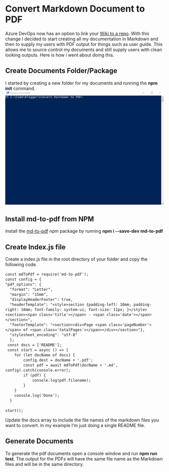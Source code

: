# Convert Markdown Document to PDF

Azure DevOps now has an option to link your [Wiki to a repo]([https://docs.microsoft.com/en-us/azure/devops/project/wiki/publish-repo-to-wiki?view=azure-devops](https://docs.microsoft.com/en-us/azure/devops/project/wiki/publish-repo-to-wiki?view=azure-devops)). With this change I decided to start creating all my documentation in Markdown and then to supply my users with PDF output for things such as user guide. This allows me to source control my documents and still supply users with clean looking outputs. Here is how i went about doing this.

## Create Documents Folder/Package

I started by creating a new folder for my documents and running the **npm init** command.
![Create Folder and Run init](https://github.com/rwilson504/Blogger/blob/master/Convert%20Markdown%20to%20PDF/images/create-folder-npm-init.gif?raw=true)

## Install md-to-pdf from NPM

Install the [md-to-pdf](https://www.npmjs.com/package/md-to-pdf) npm package by running **npm i --save-dev md-to-pdf**

## Create Index.js file
Create a index.js file in the root directory of your folder and copy the following code.

    const mdToPdf = require('md-to-pdf');
    const config = {
    "pdf_options": {
      "format": "Letter",
      "margin": "15mm",
      "displayHeaderFooter": true,
      "headerTemplate": "<style>section {padding-left: 10mm; padding-right: 10mm; font-family: system-ui; font-size: 11px; }</style><section><span class='title'></span> - <span class='date'></span></section>",
      "footerTemplate": "<section><div>Page <span class='pageNumber'></span> of <span class='totalPages'></span></div></section>"},
      "stylesheet_encoding": "utf-8"
      };
     const docs = ['README'];
     const start = async () => {
	    for (let docName of docs) {
	        config.dest = docName + '.pdf';
	        const pdf = await mdToPdf(docName + '.md', config).catch(console.error);
	        if (pdf) {
	            console.log(pdf.filename);
	        }
	    }
	    console.log('Done');
	  }

	start();


Update the docs array to include the file names of the markdown files you want to convert.  In my example I'm just doing a single README file.

## Generate Documents
To generate the pdf documents open a console window and run **npm run test**. The output for the PDFs will have the same file name as the Markdown files and will be in the same directory.

<!--stackedit_data:
eyJoaXN0b3J5IjpbMjAwNjU0Njc3OCwtMTU0MDIyNTgyOSwtMT
AyOTk2OTg3NV19
-->